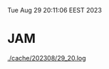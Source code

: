 Tue Aug 29 20:11:06 EEST 2023
# JAM
<a href='./cache/202308/29_20.log'>./cache/202308/29_20.log</a>
